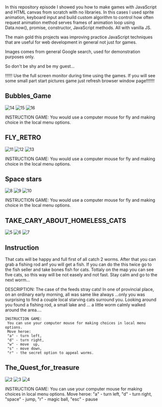   In this repository episode I showed you how to make games with JavaScript and HTML canvas from scratch with no libraries. In this cases I used sprite animation, keyboard input and build custom algorithm to control how often request animation method serves frames of animation loop using Data.now(), promise, constructor, 
JavaScript methods. All with vanilla JS.

  The main gold this projects was improving practice JavaScript techniques that are useful for web development in general not just for games. 
  
  Images comes from general Google search, used for demonstration purposes only.

 So don't be shy and be my guest...
 
!!!!!! Use the full screen monitor during time using the games. If you will see some small part start pictures game  just refresh browser window page!!!!!!!

## Bubbles_Game
![14](https://user-images.githubusercontent.com/65797418/117211280-a559b800-adad-11eb-852a-9e7821a30e92.png)
![15](https://user-images.githubusercontent.com/65797418/117211283-a5f24e80-adad-11eb-9755-02bbf00d5e04.png)
![16](https://user-images.githubusercontent.com/65797418/117211285-a5f24e80-adad-11eb-9eea-a16bb7b13638.png)

INSTRUCTION GAME:
	 You would use a computer mouse for fly and making choice in the local menu options.
	 
## FLY_RETRO 
![11](https://user-images.githubusercontent.com/65797418/117211502-eeaa0780-adad-11eb-90e5-b9b359f46d1b.png)
![12](https://user-images.githubusercontent.com/65797418/117211504-ef429e00-adad-11eb-8f47-cff5b7350c08.png)
![13](https://user-images.githubusercontent.com/65797418/117211505-ef429e00-adad-11eb-8630-50041808c86d.png)

INSTRUCTION GAME:
	 You would use a computer mouse for fly and making choice in the local menu options.
	 
## Space stars
![8](https://user-images.githubusercontent.com/65797418/117211579-0b463f80-adae-11eb-8856-f08063bbdf25.png)
![9](https://user-images.githubusercontent.com/65797418/117211581-0b463f80-adae-11eb-9295-803d484a4e67.png)
![10](https://user-images.githubusercontent.com/65797418/117211584-0bded600-adae-11eb-8abc-4de7a7f7c3b8.png)

INSTRUCTION GAME:
	 You would use a computer mouse for fly and making choice in the local menu options.
	 
## TAKE_CARY_ABOUT_HOMELESS_CATS
![5](https://user-images.githubusercontent.com/65797418/117211655-26b14a80-adae-11eb-93ae-ee0bcd16fa40.png)
![6](https://user-images.githubusercontent.com/65797418/117211656-2749e100-adae-11eb-9152-ce106c5f9a08.png)
![7](https://user-images.githubusercontent.com/65797418/117211657-2749e100-adae-11eb-861e-596d687d114b.png)

## Instruction 
That cats will be happy and full first of all catch 2 worms. After that you can grab a fishing rod anf you will get a fish. If you can do the this twice go to the fish seller and take bones fish for cats. Tottaly on the map you can see five cats, so this way will be not easely and not fast. Stay calm and go to the next worm...
	
DESCRIPTION:
	The case of the feeds stray cats! In one of provincial place, on an ordinary early morning, all was same like always ...only you was surprising to find a couple local starving cats surround you.
	Looking around you found a fishing rod, a small lake and ... a little worm calmly walked around the area....
	
	
	INSTRUCTION GAME:
	 You can use your computer mouse for making choices in local menu options.
	 Move heroe:
	 "a" - turn left,
	 "d" - turn right,
	 "w" - move  up,
	 "s" - move down,
	 "r" - the secret option to appeal worms.
	 
## The_Quest_for_treasure
![2](https://user-images.githubusercontent.com/65797418/117211820-5a8c7000-adae-11eb-89ef-60d3971bf1b3.png)
![3](https://user-images.githubusercontent.com/65797418/117211821-5b250680-adae-11eb-92de-e433c3f455c1.png)
![4](https://user-images.githubusercontent.com/65797418/117211822-5bbd9d00-adae-11eb-8041-42d5c4d2b921.png)

INSTRUCTION GAME:
	 You can use your computer mouse for making choices in local menu options.
	 Move heroe:
	 "a" - turn left,
	 "d" - turn right,
	 "space" - jump,
	 "r" - magic ball,
	 "esc" - pause 






   
   



